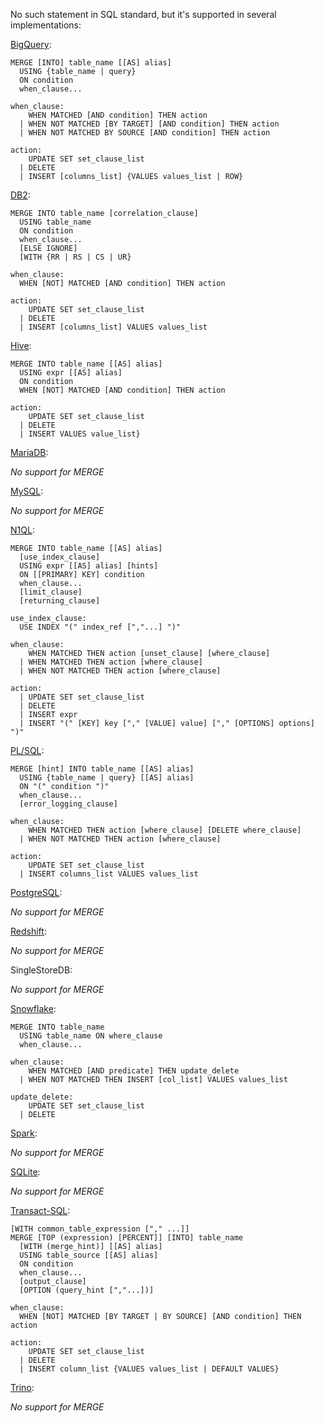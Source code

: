 No such statement in SQL standard, but it's supported in several implementations:

[BigQuery][]:

    MERGE [INTO] table_name [[AS] alias]
      USING {table_name | query}
      ON condition
      when_clause...

    when_clause:
        WHEN MATCHED [AND condition] THEN action
      | WHEN NOT MATCHED [BY TARGET] [AND condition] THEN action
      | WHEN NOT MATCHED BY SOURCE [AND condition] THEN action

    action:
        UPDATE SET set_clause_list
      | DELETE
      | INSERT [columns_list] {VALUES values_list | ROW}

[DB2][]:

    MERGE INTO table_name [correlation_clause]
      USING table_name
      ON condition
      when_clause...
      [ELSE IGNORE]
      [WITH {RR | RS | CS | UR}

    when_clause:
      WHEN [NOT] MATCHED [AND condition] THEN action

    action:
        UPDATE SET set_clause_list
      | DELETE
      | INSERT [columns_list] VALUES values_list

[Hive][]:

    MERGE INTO table_name [[AS] alias]
      USING expr [[AS] alias]
      ON condition
      WHEN [NOT] MATCHED [AND condition] THEN action

    action:
        UPDATE SET set_clause_list
      | DELETE
      | INSERT VALUES value_list}

[MariaDB][]:

_No support for MERGE_

[MySQL][]:

_No support for MERGE_

[N1QL][]:

    MERGE INTO table_name [[AS] alias]
      [use_index_clause]
      USING expr [[AS] alias] [hints]
      ON [[PRIMARY] KEY] condition
      when_clause...
      [limit_clause]
      [returning_clause]

    use_index_clause:
      USE INDEX "(" index_ref [","...] ")"

    when_clause:
        WHEN MATCHED THEN action [unset_clause] [where_clause]
      | WHEN MATCHED THEN action [where_clause]
      | WHEN NOT MATCHED THEN action [where_clause]

    action:
      | UPDATE SET set_clause_list
      | DELETE
      | INSERT expr
      | INSERT "(" [KEY] key ["," [VALUE] value] ["," [OPTIONS] options] ")"

[PL/SQL][]:

    MERGE [hint] INTO table_name [[AS] alias]
      USING {table_name | query} [[AS] alias]
      ON "(" condition ")"
      when_clause...
      [error_logging_clause]

    when_clause:
        WHEN MATCHED THEN action [where_clause] [DELETE where_clause]
      | WHEN NOT MATCHED THEN action [where_clause]

    action:
        UPDATE SET set_clause_list
      | INSERT columns_list VALUES values_list

[PostgreSQL][]:

_No support for MERGE_

[Redshift][]:

_No support for MERGE_

SingleStoreDB:

_No support for MERGE_

[Snowflake][]:

    MERGE INTO table_name
      USING table_name ON where_clause
      when_clause...

    when_clause:
        WHEN MATCHED [AND predicate] THEN update_delete 
      | WHEN NOT MATCHED THEN INSERT [col_list] VALUES values_list

    update_delete:
        UPDATE SET set_clause_list
      | DELETE


[Spark][]:

_No support for MERGE_

[SQLite][]:

_No support for MERGE_

[Transact-SQL][]:

    [WITH common_table_expression ["," ...]]
    MERGE [TOP (expression) [PERCENT]] [INTO] table_name
      [WITH (merge_hint)] [[AS] alias]
      USING table_source [[AS] alias]
      ON condition
      when_clause...
      [output_clause]
      [OPTION (query_hint [","...])]

    when_clause:
      WHEN [NOT] MATCHED [BY TARGET | BY SOURCE] [AND condition] THEN action

    action:
        UPDATE SET set_clause_list
      | DELETE
      | INSERT column_list {VALUES values_list | DEFAULT VALUES}

[Trino][]:

_No support for MERGE_

[bigquery]: https://cloud.google.com/bigquery/docs/reference/standard-sql/dml-syntax#merge_statement
[db2]: https://www.ibm.com/docs/en/db2/9.7?topic=statements-merge
[hive]: https://cwiki.apache.org/confluence/pages/viewpage.action?pageId=82903069#LanguageManualDML-Merge
[mariadb]: https://mariadb.com/kb/en/truncate-table/
[mysql]: https://dev.mysql.com/doc/refman/8.0/en/truncate-table.html
[n1ql]: https://docs.couchbase.com/server/current/n1ql/n1ql-language-reference/merge.html
[pl/sql]: https://docs.oracle.com/en/database/oracle/oracle-database/19/sqlrf/MERGE.html
[postgresql]: https://www.postgresql.org/docs/current/sql-commands.html
[redshift]: https://docs.aws.amazon.com/redshift/latest/dg/c_SQL_commands.html
[snowflake]: https://docs.snowflake.com/en/sql-reference/sql/merge.html
[spark]: https://spark.apache.org/docs/3.3.0/sql-ref-syntax.html
[sqlite]: https://www.sqlite.org/lang.html
[transact-sql]: https://docs.microsoft.com/en-us/sql/t-sql/statements/merge-transact-sql?view=sql-server-ver16
[trino]: https://trino.io/docs/current/sql.html
